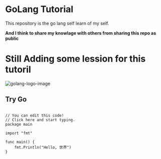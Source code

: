 # GoLang Tutorial

This repository is the go lang self learn of my self.

**And I think to share my knowlage with others from sharing this repo as public**

# Still Adding some lession for this tutoril

![golang-logo-image](https://go.dev/images/go-logo-white.svg)

## Try Go

```

// You can edit this code!
// Click here and start typing.
package main

import "fmt"

func main() {
	fmt.Println("Hello, 世界")
}

```
